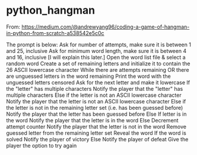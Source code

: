 # python_hangman
From: https://medium.com/@andrewyang96/coding-a-game-of-hangman-in-python-from-scratch-a538542e5c0c

The prompt is below:
Ask for number of attempts, make sure it is between 1 and 25, inclusive
Ask for minimum word length, make sure it is between 4 and 16, inclusive [I will explain this later.]
Open the word list file & select a random word
Create a set of remaining letters and initialize it to contain the 26 ASCII lowercase character
While there are attempts remaining OR there are unguessed letters in the word remaining
    Print the word with the unguessed letters censored
    Ask for the next letter and make it lowercase
    If the "letter" has multiple characters
        Notify the player that the "letter" has multiple characters
    Else if the letter is not an ASCII lowercase character
        Notify the player that the letter is not an ASCII lowercase character
    Else if the letter is not in the remaining letter set (i.e. has been guessed before)
        Notify the player that the letter has been guessed before
    Else
        If letter is in the word
            Notify the player that the letter is in the word
        Else
            Decrement attempt counter
            Notify the player that the letter is not in the word
        Remove guessed letter from the remaining letter set
Reveal the word
If the word is solved
    Notify the player of victory
Else
    Notify the player of defeat
Give the player the option to try again
